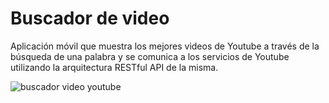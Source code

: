 # Buscador de video
Aplicación móvil que muestra los mejores videos de Youtube a través de la búsqueda de una palabra y se comunica a los servicios de Youtube utilizando la arquitectura RESTful API de la misma.

![buscador video youtube](https://user-images.githubusercontent.com/8220766/41881898-8e162320-78ab-11e8-9c32-ce0e2fcd8311.gif)

